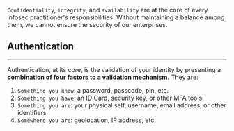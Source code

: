 `Confidentiality`, `integrity`, and `availability` are at the core of every infosec practitioner's responsibilities. Without maintaining a balance among them, we cannot ensure the security of our enterprises.


## Authentication
---
Authentication, at its core, is the validation of your identity by presenting a **combination of four factors to a validation mechanism.** They are:

1. `Something you know`: a password, passcode, pin, etc.
2. `Something you have`: an ID Card, security key, or other MFA tools
3. `Something you are`: your physical self, username, email address, or other identifiers
4. `Somewhere you are`: geolocation, IP address, etc.